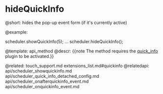 hideQuickInfo
=============
@short: 
	hides the pop-up event form (if it's currently active)
 
@example: 
	
scheduler.showQuickInfo(5);
...
scheduler.hideQuickInfo();



@template:	api_method
@descr:
{{note The method requires the [quick_info](extensions_list.html#quickinfo) plugin to be activated.}}

@related:
	touch_support.md
    extensions_list.md#quickinfo
@relatedapi:
	api/scheduler_showquickinfo.md
    api/scheduler_quick_info_detached_config.md
    api/scheduler_onafterquickinfo_event.md
    api/scheduler_onquickinfo_event.md



